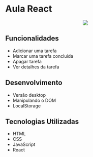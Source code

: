 # Aula React 
<p align="center">
   <img src="http://img.shields.io/static/v1?label=STATUS&message=CONCLUIDO&color=GREEN&style=for-the-badge"/>
</p>



## Funcionalidades
- Adicionar uma tarefa
- Marcar uma tarefa concluida
- Apagar tarefa
- Ver detalhes da tarefa


## Desenvolvimento
 - Versão desktop
 - Manipulando o DOM
 - LocalStorage


## Tecnologias Utilizadas
 - HTML
 - CSS
 - JavaScript
 - React
